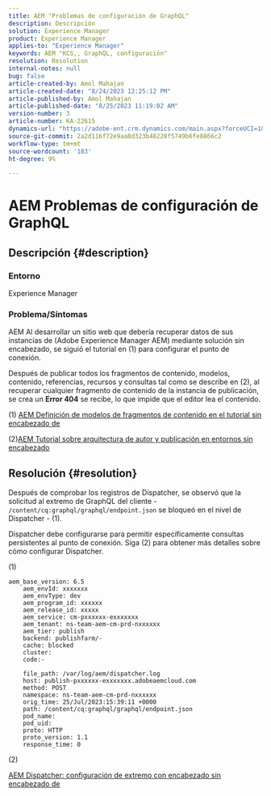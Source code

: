 ```yaml
---
title: AEM "Problemas de configuración de GraphQL"
description: Descripción
solution: Experience Manager
product: Experience Manager
applies-to: "Experience Manager"
keywords: AEM "KCS,, GraphQL, configuración"
resolution: Resolution
internal-notes: null
bug: false
article-created-by: Amol Mahajan
article-created-date: "8/24/2023 12:25:12 PM"
article-published-by: Amol Mahajan
article-published-date: "8/25/2023 11:19:02 AM"
version-number: 3
article-number: KA-22615
dynamics-url: "https://adobe-ent.crm.dynamics.com/main.aspx?forceUCI=1&pagetype=entityrecord&etn=knowledgearticle&id=e81bc644-7942-ee11-bdf4-6045bd006ce9"
source-git-commit: 2a2d116f72e9aa0d323b48228f5749b6fe8866c2
workflow-type: tm+mt
source-wordcount: '183'
ht-degree: 9%

---
```


# AEM Problemas de configuración de GraphQL

## Descripción {#description}


### <b>Entorno</b>

Experience Manager

### <b>Problema/Síntomas</b>

AEM Al desarrollar un sitio web que debería recuperar datos de sus instancias de (Adobe Experience Manager AEM) mediante solución sin encabezado, se siguió el tutorial en (1) para configurar el punto de conexión.

Después de publicar todos los fragmentos de contenido, modelos, contenido, referencias, recursos y consultas tal como se describe en (2), al recuperar cualquier fragmento de contenido de la instancia de publicación, se crea un <b>Error 404</b> se recibe, lo que impide que el editor lea el contenido.



(1) [AEM Definición de modelos de fragmentos de contenido en el tutorial sin encabezado de](https://experienceleague.adobe.com/docs/experience-manager-learn/getting-started-with-aem-headless/graphql/multi-step/content-fragment-models.html?lang=es)

(2)&#x200B;&#x200B;&#x200B;[AEM Tutorial sobre arquitectura de autor y publicación en entornos sin encabezado](https://experienceleague.adobe.com/docs/experience-manager-learn/getting-started-with-aem-headless/graphql/video-series/author-publish-architecture.html)


## Resolución {#resolution}


Después de comprobar los registros de Dispatcher, se observó que la solicitud al extremo de GraphQL del cliente - `/content/cq:graphql/graphql/endpoint.json` se bloqueó en el nivel de Dispatcher - (1).

Dispatcher debe configurarse para permitir específicamente consultas persistentes al punto de conexión.
Siga (2) para obtener más detalles sobre cómo configurar Dispatcher.

(1)


```
aem_base_version: 6.5
    aem_envId: xxxxxxx
    aem_envType: dev
    aem_program_id: xxxxxx
    aem_release_id: xxxxx
    aem_service: cm-pxxxxxx-exxxxxxx
    aem_tenant: ns-team-aem-cm-prd-nxxxxxx
    aem_tier: publish
    backend: publishfarm/-
    cache: blocked
    cluster: 
    code:-

    file_path: /var/log/aem/dispatcher.log
    host: publish-pxxxxxx-exxxxxxx.adobeaemcloud.com
    method: POST
    namespace: ns-team-aem-cm-prd-nxxxxxx
    orig_time: 25/Jul/2023:15:39:11 +0000
    path: /content/cq:graphql/graphql/endpoint.json
    pod_name: 
    pod_uid: 
    proto: HTTP
    proto_version: 1.1
    response_time: 0
```


(2)

[AEM Dispatcher: configuración de extremo con encabezado sin encabezado de](https://experienceleague.adobe.com/docs/experience-manager-cloud-service/content/headless/deployment/dispatcher.html?lang=en)


